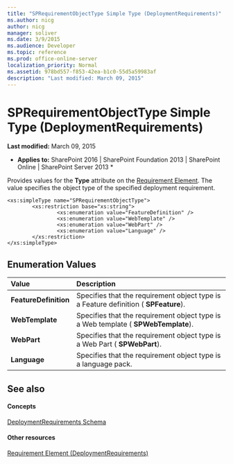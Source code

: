 ```yaml
---
title: "SPRequirementObjectType Simple Type (DeploymentRequirements)"
ms.author: nicg
author: nicg
manager: soliver
ms.date: 3/9/2015
ms.audience: Developer
ms.topic: reference
ms.prod: office-online-server
localization_priority: Normal
ms.assetid: 978bd557-f853-42ea-b1c0-55d5a59983af
description: "Last modified: March 09, 2015"
---
```


# SPRequirementObjectType Simple Type (DeploymentRequirements)

 **Last modified:** March 09, 2015 
  
 * **Applies to:** SharePoint 2016 | SharePoint Foundation 2013 | SharePoint Online | SharePoint Server 2013 * 
  
Provides values for the **Type** attribute on the [Requirement Element](requirement-element-deploymentrequirements.md). The value specifies the object type of the specified deployment requirement.
  
```
<xs:simpleType name="SPRequirementObjectType">
        <xs:restriction base="xs:string">
                <xs:enumeration value="FeatureDefinition" />
                <xs:enumeration value="WebTemplate" />
                <xs:enumeration value="WebPart" />
                <xs:enumeration value="Language" />
        </xs:restriction>
</xs:simpleType>

```

## Enumeration Values

|**Value**|**Description**|
|:-----|:-----|
|**FeatureDefinition** <br/> |Specifies that the requirement object type is a Feature definition ( **SPFeature**).  <br/> |
|**WebTemplate** <br/> |Specifies that the requirement object type is a Web template ( **SPWebTemplate**).  <br/> |
|**WebPart** <br/> |Specifies that the requirement object type is a Web Part ( **SPWebPart**).  <br/> |
|**Language** <br/> |Specifies that the requirement object type is a language pack.  <br/> |
   
## See also

#### Concepts

[DeploymentRequirements Schema](deploymentrequirements-schema.md)
#### Other resources

[Requirement Element (DeploymentRequirements)](requirement-element-deploymentrequirements.md)


